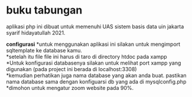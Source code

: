 # buku tabungan

aplikasi php ini dibuat untuk memenuhi UAS sistem basis data uin jakarta syarif hidayatullah 2021.  

**configurasi**
  *untuk menggunakan aplikasi ini silakan untuk mengimport sqltemplate ke database kamu.  
  *setelah itu file file ini harus di taro di directory htdoc pada xampp  
  *Untuk konfigurasi databasenya silakan untuk melihat port xampp yang digunakan (pada project ini berada di localhost:3308)  
  *kemudian perhatikan juga nama database yang akan anda buat. pastikan nama database sama dengan konfiguarsi db yang ada di mysqlconfig.php  
  *dimohon untuk mengatur zoom website pada 90%.
